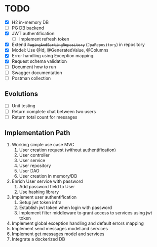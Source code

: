 # TODO

- [x] H2 in-memory DB
- [ ] PG DB backend
- [x] JWT authentification
  - [ ] Implement refresh token
- [x] Extend ~~`PagingAndSortingRepository`~~ (`JpaRepository`) in repository
- [x] Model: Use @Id, @GeneratedValue, @Columns
- [x] Error handling using Exception mapping
- [x] Request schema validation
- [ ] Document how to run
- [ ] Swagger documentation
- [ ] Postman collection

## Evolutions

- [ ] Unit testing
- [ ] Return complete chat between two users
- [ ] Return total count for messages

## Implementation Path

1. Working simple use case MVC
   1. User creation request (without authentification)
   2. User controller
   3. User service
   4. User repository
   5. User DAO
   6. User creation in memory/DB
2. Enrich User service with password
   1. Add password field to User
   2. Use hashing library
3. Implement user authentification
   1. Setup jwt token infra
   2. Establish jwt token when login with password
   3. Implement filter middleware to grant access to services using jwt token
4. Implement global exception handling and default errors mapping
5. Implement send messages model and services
6. Implement get messages model and services
7. Integrate a dockerized DB
